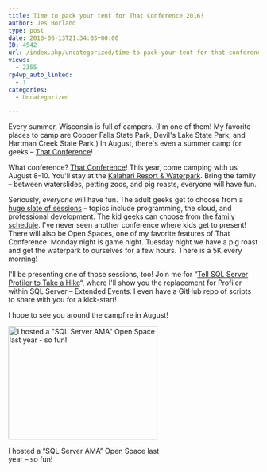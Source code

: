 ```yaml
---
title: Time to pack your tent for That Conference 2016!
author: Jes Borland
type: post
date: 2016-06-13T21:34:03+00:00
ID: 4542
url: /index.php/uncategorized/time-to-pack-your-tent-for-that-conference-2016/
views:
  - 2355
rp4wp_auto_linked:
  - 1
categories:
  - Uncategorized

---
```

Every summer, Wisconsin is full of campers. (I'm one of them! My favorite places to camp are Copper Falls State Park, Devil's Lake State Park, and Hartman Creek State Park.) In August, there's even a summer camp for geeks – <a href="https://www.thatconference.com/" target="_blank">That Conference</a>!

What conference? <a href="https://www.thatconference.com/" target="_blank">That Conference</a>! This year, come camping with us August 8-10. You'll stay at the <a href="http://www.kalahariresorts.com/wisconsin" target="_blank">Kalahari Resort & Waterpark</a>. Bring the family – between waterslides, petting zoos, and pig roasts, everyone will have fun.

Seriously, _everyone_ will have fun. The adult geeks get to choose from a <a href="https://www.thatconference.com/Schedule" target="_blank">huge slate of sessions</a> – topics include programming, the cloud, and professional development. The kid geeks can choose from the <a href="https://www.thatconference.com/Schedule/FamilySchedule" target="_blank">family schedule</a>. I've never seen another conference where kids get to present! There will also be Open Spaces, one of my favorite features of That Conference. Monday night is game night. Tuesday night we have a pig roast and get the waterpark to ourselves for a few hours. There is a 5K every morning!

I'll be presenting one of those sessions, too! Join me for “<a href="https://www.thatconference.com/sessions/session/10219" target="_blank">Tell SQL Server Profiler to Take a Hike</a>“, where I'll show you the replacement for Profiler within SQL Server – Extended Events. I even have a GitHub repo of scripts to share with you for a kick-start!

I hope to see you around the campfire in August!

<div id="attachment_4543" style="width: 310px" class="wp-caption aligncenter">
  <img class="wp-image-4543 size-medium" src="/wp-content/uploads/2016/06/ThatConf-open-spaces-300x228.jpg" alt="I hosted a &quot;SQL Server AMA&quot; Open Space last year - so fun! " width="300" height="228" srcset="/wp-content/uploads/2016/06/ThatConf-open-spaces-300x228.jpg 300w, /wp-content/uploads/2016/06/ThatConf-open-spaces.jpg 1024w" sizes="(max-width: 300px) 100vw, 300px" />
  
  <p class="wp-caption-text">
    I hosted a “SQL Server AMA” Open Space last year – so fun!
  </p>
</div>

&nbsp;